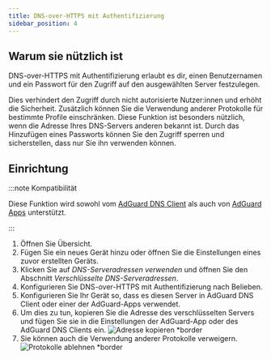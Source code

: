 ```yaml
---
title: DNS-over-HTTPS mit Authentifizierung
sidebar_position: 4
---
```


## Warum sie nützlich ist

DNS-over-HTTPS mit Authentifizierung erlaubt es dir, einen Benutzernamen und ein Passwort für den Zugriff auf den ausgewählten Server festzulegen.

Dies verhindert den Zugriff durch nicht autorisierte Nutzer:innen und erhöht die Sicherheit. Zusätzlich können Sie die Verwendung anderer Protokolle für bestimmte Profile einschränken. Diese Funktion ist besonders nützlich, wenn die Adresse Ihres DNS-Servers anderen bekannt ist. Durch das Hinzufügen eines Passworts können Sie den Zugriff sperren und sicherstellen, dass nur Sie ihn verwenden können.

## Einrichtung

:::note Kompatibilität

Diese Funktion wird sowohl vom [AdGuard DNS Client](/dns-client/overview.md) als auch von [AdGuard Apps](https://adguard.com/welcome.html) unterstützt.

:::

1. Öffnen Sie Übersicht.
2. Fügen Sie ein neues Gerät hinzu oder öffnen Sie die Einstellungen eines zuvor erstellten Geräts.
3. Klicken Sie auf _DNS-Serveradressen verwenden_ und öffnen Sie den Abschnitt _Verschlüsselte DNS-Serveradressen_.
4. Konfigurieren Sie DNS-over-HTTPS mit Authentifizierung nach Belieben.
5. Konfigurieren Sie Ihr Gerät so, dass es diesen Server in AdGuard DNS Client oder einer der AdGuard-Apps verwendet.
6. Um dies zu tun, kopieren Sie die Adresse des verschlüsselten Servers und fügen Sie sie in die Einstellungen der AdGuard-App oder des AdGuard DNS Clients ein.
   ![Adresse kopieren \*border](https://cdn.adtidy.org/content/kb/dns/private/new_dns/connect/doh_step6.png)
7. Sie können auch die Verwendung anderer Protokolle verweigern.
   ![Protokolle ablehnen \*border](https://cdn.adtidy.org/content/kb/dns/private/new_dns/connect/deny_protocol.png)
